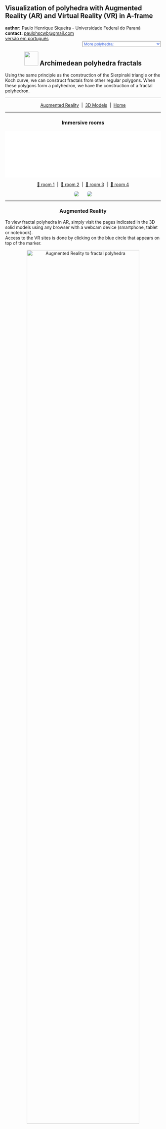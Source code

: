 <link rel="stylesheet" href="../scripts/style.css">
<link rel="icon" type="image/png" href="vr/salas/imagens/icone.png">
<h2>Visualization of polyhedra with Augmented Reality (AR) and Virtual Reality (VR) in A-frame</h2>
 <b>author:</b> Paulo Henrique Siqueira - Universidade Federal do Paraná
 <br><b>contact:</b> <a href="#">paulohscwb@gmail.com</a>
 <br><a href="https://paulohscwb.github.io/polyhedra2/fractalarchimedean/pt-br/">versão em português</a>
 <form style="margin: 0 auto; float:right; text-align:right; width:100%; margin-bottom:15px;">
	<select id="url" onchange="urlHandler(this.value)" style="color:royalblue;">
		<option disabled selected value>More polyhedra:</option>
		<option value="../ArchimedeanCatalanHulls/">Archimedean and Catalan convex hulls</option>
		<option value="../fractalplatonic/">Platonic polyhedra fractals</option>
		<option value="../fractalnonconvex/">Non convex polyhedra fractals</option>
		<option disabled value="../fractalarchimedean/">Archimedean polyhedra fractals</option>
		<option value="../chamfered/">Chamfered polyhedra</option>
		<option value="../propellor/">Propellor polyhedra</option>
		<option value="../diamonds/">Diamond polyhedra</option>
	</select>
</form>
<script>
function urlHandler(value) {                               
    window.location.assign(`${value}`);
}
</script>

<p id="p1"></p>
  <h2 align="center"><img src="vr/salas/imagens/icone.png" style="margin-bottom:-10px" width="45"> Archimedean polyhedra fractals</h2>
Using the same principle as the construction of the Sierpinski triangle or the Koch curve, we can construct fractals from other regular polygons. When these polygons form a polyhedron, we have the construction of a fractal polyhedron.
<hr> 
<p align="center"><a href="#ra">Augmented Reality</a><span>&nbsp;&nbsp;|&nbsp;&nbsp;</span><a href="#m3d">3D Models</a><span>&nbsp;&nbsp;|&nbsp;&nbsp;</span><a href="../">Home</a></p>
  <hr>
 <h3 align="center">Immersive rooms</h3>
<div class="embed-container"><iframe width="100%" src="sala1.htm" title="Sala Imersiva de Fractais de poliedros" frameborder="0" loading="lazy"></iframe></div>
  <p align="center"><a href="sala1.htm" target="_blank">&#x1f517; room 1</a><span>&nbsp;&nbsp;|&nbsp;&nbsp;</span><a href="sala2.htm" target="_blank">&#x1f517; room 2</a><span>&nbsp;&nbsp;|&nbsp;&nbsp;</span><a href="sala3.htm" target="_blank">&#x1f517; room 3</a><span>&nbsp;&nbsp;|&nbsp;&nbsp;</span><a href="sala4.htm" target="_blank">&#x1f517; room 4</a></p>
  <p align="center"><img src="../../geometria-descritiva/videos/fractalarchimedean1.gif" style="max-width: 47%; border-radius:5px; margin-right:5%" loading="lazy"/><img src="../../geometria-descritiva/videos/fractalarchimedean2.gif" style="max-width: 47%; border-radius:5px" loading="lazy"/></p>
  <hr>
  <h3 id="ra" align="center">Augmented Reality</h3>
To view fractal polyhedra in AR, simply visit the pages indicated in the 3D solid models using any browser with a webcam device (smartphone, tablet or notebook).
<br>Access to the VR sites is done by clicking on the blue circle that appears on top of the marker.
<p align="center"><img style="border-radius:7px;" alt="Augmented Reality to fractal polyhedra" src="ar/example.jpg" width="85%"></p>
<p align="center"><img src="ar/fractalarchimedean.gif" alt="Augmented Reality to fractal polyhedra" style="max-width: 92%; border-radius:5px;" loading="lazy"/></p>
<hr>
<h3 id="m3d" align="center">3D models</h3>
<!-- <iframe width="560" height="315" style="max-width:100%" src="https://www.youtube.com/embed/videoseries?list=PLy0I_lGW8HxU-mneUmSsccpRAAwbErHFq" title="YouTube video player" frameborder="0" allow="accelerometer; autoplay; clipboard-write; encrypted-media; gyroscope; picture-in-picture; web-share" allowfullscreen></iframe> -->
<h4>1. Cuboctahedron fractal</h4>
<a href="vr/FractalCuboctahedron.htm" target="_blank" title="3D model" class="fotoA"><img src="ar/31A.png" class="foto" alt="Cuboctahedron fractal"></a><img src="ar/31.png" class="qr">
 <br><br>Applying the construction principle of the Koch curve to triangular faces of the cuboctahedron, we obtain a cuboctahedron fractal. In the first order of fractal construction, we construct a new solid at each triangular face of the original polyhedron. In this example, we have representations of the solid in orders 0, 1, 2 and 3.
 <table>
	<tr>
		<th>order</th>
		<th>polyhedra</th>
		<th>faces</th>
		<th>edges</th>
		<th>vertices</th>
	</tr>
	<tr>
		<td>0</td>
		<td>1</td>
		<td>14</td>
		<td>24</td>
		<td>12</td>
	</tr>
	<tr>
		<td>1</td>
		<td>9</td>
		<td>126</td>
		<td>216</td>
		<td>108</td>
	</tr>
	<tr>
		<td>2</td>
		<td>81</td>
		<td>1134</td>
		<td>1944</td>
		<td>972</td>
	</tr>
	<tr>
		<td>3</td>
		<td>729</td>
		<td>10206</td>
		<td>17496</td>
		<td>8748</td>
	</tr>
 </table>
 <a href="ra.html" class="raAR" title="Augmented reality" target="_blank"></a>
<hr>
<h4>2. Icosidodecahedron fractal</h4>
<a href="vr/FractalIcosidodecahedron.htm" target="_blank" title="3D model" class="fotoA"><img src="ar/32A.png" class="foto" alt="Icosidodecahedron fractal"></a><img src="ar/32.png" class="qr">
 <br><br>Applying the construction principle of the Koch curve to triangular faces of the icosidodecahedron, we obtain a icosidodecahedron fractal. In the first order of fractal construction, we construct a new solid at each triangular face of the original polyhedron. In this example, we have representations of the solid in orders 0, 1, 2 and 3.
 <table>
	<tr>
		<th>order</th>
		<th>polyhedra</th>
		<th>faces</th>
		<th>edges</th>
		<th>vertices</th>
	</tr>
	<tr>
		<td>0</td>
		<td>1</td>
		<td>32</td>
		<td>60</td>
		<td>30</td>
	</tr>
	<tr>
		<td>1</td>
		<td>21</td>
		<td>672</td>
		<td>1260</td>
		<td>630</td>
	</tr>
	<tr>
		<td>2</td>
		<td>441</td>
		<td>14112</td>
		<td>26460</td>
		<td>13230</td>
	</tr>
	<tr>
		<td>3</td>
		<td>9261</td>
		<td>296352</td>
		<td>555660</td>
		<td>277830</td>
	</tr>
 </table>
 <a href="ra.html" class="raAR" title="Augmented reality" target="_blank"></a>
<hr>
<h4>3. Rhombicosidodecahedron fractal</h4>
<a href="vr/FractalRhombicosidodecahedron.htm" target="_blank" title="3D model" class="fotoA"><img src="ar/33A.png" class="foto" alt="Rhombicosidodecahedron fractal"></a><img src="ar/33.png" class="qr">
 <br><br>Applying the construction principle of the Koch curve to pentagonal faces of the rhombicosidodecahedron, we obtain a rhombicosidodecahedron fractal. In the first order of fractal construction, we construct a new solid at each pentagonal face of the original polyhedron. In this example, we have representations of the solid in orders 0, 1, 2 and 3.
 <table>
	<tr>
		<th>order</th>
		<th>polyhedra</th>
		<th>faces</th>
		<th>edges</th>
		<th>vertices</th>
	</tr>
	<tr>
		<td>0</td>
		<td>1</td>
		<td>62</td>
		<td>120</td>
		<td>60</td>
	</tr>
	<tr>
		<td>1</td>
		<td>13</td>
		<td>806</td>
		<td>1560</td>
		<td>780</td>
	</tr>
	<tr>
		<td>2</td>
		<td>169</td>
		<td>10478</td>
		<td>20280</td>
		<td>10140</td>
	</tr>
	<tr>
		<td>3</td>
		<td>2197</td>
		<td>136214</td>
		<td>263640</td>
		<td>131820</td>
	</tr>
 </table>
 <a href="ra.html" class="raAR" title="Augmented reality" target="_blank"></a>
<hr>
<h4>4. Rhombicuboctahedron fractal</h4>
<a href="vr/FractalRhombicuboctahedron.htm" target="_blank" title="3D model" class="fotoA"><img src="ar/34A.png" class="foto" alt="rhombicuboctahedron fractal"></a><img src="ar/34.png" class="qr">
 <br><br>Applying the construction principle of the Koch curve to triangular faces of the rhombicuboctahedron, we obtain a rhombicuboctahedron fractal. In the first order of fractal construction, we construct a new solid at each triangular face of the original polyhedron. In this example, we have representations of the solid in orders 0, 1, 2 and 3.
 <table>
	<tr>
		<th>order</th>
		<th>polyhedra</th>
		<th>faces</th>
		<th>edges</th>
		<th>vertices</th>
	</tr>
	<tr>
		<td>0</td>
		<td>1</td>
		<td>26</td>
		<td>48</td>
		<td>24</td>
	</tr>
	<tr>
		<td>1</td>
		<td>9</td>
		<td>234</td>
		<td>432</td>
		<td>216</td>
	</tr>
	<tr>
		<td>2</td>
		<td>81</td>
		<td>2106</td>
		<td>3888</td>
		<td>1944</td>
	</tr>
	<tr>
		<td>3</td>
		<td>729</td>
		<td>18954</td>
		<td>34992</td>
		<td>17496</td>
	</tr>
 </table>
 <a href="ra1.html" class="raAR" title="Augmented reality" target="_blank"></a>
<hr>
<h4>5. Snub cube fractal</h4>
<a href="vr/FractalSnubCube.htm" target="_blank" title="3D model" class="fotoA"><img src="ar/35A.png" class="foto" alt="Snub cube fractal"></a><img src="ar/35.png" class="qr">
 <br><br>Applying the construction principle of the Koch curve to square faces of the snub cube, we obtain a snub cube fractal. In the first order of fractal construction, we construct a new solid at each square face of the original polyhedron. In this example, we have representations of the solid in orders 0, 1, 2, 3 and 4.
 <table>
	<tr>
		<th>order</th>
		<th>polyhedra</th>
		<th>faces</th>
		<th>edges</th>
		<th>vertices</th>
	</tr>
	<tr>
		<td>0</td>
		<td>1</td>
		<td>38</td>
		<td>60</td>
		<td>24</td>
	</tr>
	<tr>
		<td>1</td>
		<td>7</td>
		<td>266</td>
		<td>420</td>
		<td>168</td>
	</tr>
	<tr>
		<td>2</td>
		<td>49</td>
		<td>1862</td>
		<td>2940</td>
		<td>1176</td>
	</tr>
	<tr>
		<td>3</td>
		<td>343</td>
		<td>13034</td>
		<td>20580</td>
		<td>8232</td>
	</tr>
	<tr>
		<td>4</td>
		<td>2401</td>
		<td>91238</td>
		<td>144060</td>
		<td>57624</td>
	</tr>
 </table>
 <a href="ra1.html" class="raAR" title="Augmented reality" target="_blank"></a>
 <hr>
<h4>6. Snub dodecahedron fractal</h4>
<a href="vr/FractalSnubDodecahedron.htm" target="_blank" title="3D model" class="fotoA"><img src="ar/36A.png" class="foto" alt="Snub dodecahedron fractal"></a><img src="ar/36.png" class="qr">
 <br><br>Applying the construction principle of the Koch curve to pentagonal faces of the snub dodecahedron, we obtain a snub dodecahedron fractal. In the first order of fractal construction, we construct a new solid at each pentagonal face of the original polyhedron. In this example, we have representations of the solid in orders 0, 1, 2 and 3.
 <table>
	<tr>
		<th>order</th>
		<th>polyhedra</th>
		<th>faces</th>
		<th>edges</th>
		<th>vertices</th>
	</tr>
	<tr>
		<td>0</td>
		<td>1</td>
		<td>92</td>
		<td>150</td>
		<td>60</td>
	</tr>
	<tr>
		<td>1</td>
		<td>13</td>
		<td>1196</td>
		<td>1950</td>
		<td>780</td>
	</tr>
	<tr>
		<td>2</td>
		<td>169</td>
		<td>15548</td>
		<td>25350</td>
		<td>10140</td>
	</tr>
	<tr>
		<td>3</td>
		<td>2197</td>
		<td>202124</td>
		<td>329550</td>
		<td>131820</td>
	</tr>
 </table>
 <a href="ra1.html" class="raAR" title="Augmented reality" target="_blank"></a>
 <hr>
 <h4>7. Truncated cuboctahedron fractal</h4>
<a href="vr/FractalTruncatedCuboctahedron.htm" target="_blank" title="3D model" class="fotoA"><img src="ar/38A.png" class="foto" alt="Truncated cuboctahedron fractal"></a><img src="ar/38.png" class="qr">
 <br><br>Applying the construction principle of the Koch curve to square faces of the truncated cuboctahedron, we obtain a truncated cuboctahedron fractal. In the first order of fractal construction, we construct a new solid at each square face of the original polyhedron. In this example, we have representations of the solid in orders 0, 1, 2 and 3.
 <table>
	<tr>
		<th>order</th>
		<th>polyhedra</th>
		<th>faces</th>
		<th>edges</th>
		<th>vertices</th>
	</tr>
	<tr>
		<td>0</td>
		<td>1</td>
		<td>26</td>
		<td>72</td>
		<td>48</td>
	</tr>
	<tr>
		<td>1</td>
		<td>13</td>
		<td>338</td>
		<td>936</td>
		<td>624</td>
	</tr>
	<tr>
		<td>2</td>
		<td>169</td>
		<td>4394</td>
		<td>12168</td>
		<td>8112</td>
	</tr>
	<tr>
		<td>3</td>
		<td>2197</td>
		<td>57122</td>
		<td>158184</td>
		<td>105456</td>
	</tr>
 </table>
 <a href="ra1.html" class="raAR" title="Augmented reality" target="_blank"></a>
 <hr>
 <h4>8. Truncated cube fractal</h4>
<a href="vr/FractalTruncatedCube.htm" target="_blank" title="3D model" class="fotoA"><img src="ar/37A.png" class="foto" alt="Truncated cube fractal"></a><img src="ar/37.png" class="qr">
 <br><br>Applying the construction principle of the Koch curve to triangular faces of the truncated cube, we obtain a truncated cube fractal. In the first order of fractal construction, we construct a new solid at each triangular face of the original polyhedron. In this example, we have representations of the solid in orders 0, 1, 2 and 3.
 <table>
	<tr>
		<th>order</th>
		<th>polyhedra</th>
		<th>faces</th>
		<th>edges</th>
		<th>vertices</th>
	</tr>
	<tr>
		<td>0</td>
		<td>1</td>
		<td>14</td>
		<td>36</td>
		<td>24</td>
	</tr>
	<tr>
		<td>1</td>
		<td>9</td>
		<td>126</td>
		<td>324</td>
		<td>216</td>
	</tr>
	<tr>
		<td>2</td>
		<td>81</td>
		<td>1134</td>
		<td>2916</td>
		<td>1944</td>
	</tr>
	<tr>
		<td>3</td>
		<td>729</td>
		<td>10206</td>
		<td>26244</td>
		<td>17496</td>
	</tr>
 </table>
 <a href="ra2.html" class="raAR" title="Augmented reality" target="_blank"></a>
 <hr>
 <h4>9. Truncated dodecahedron fractal</h4>
<a href="vr/FractalTruncatedDodecahedron.htm" target="_blank" title="3D model" class="fotoA"><img src="ar/39A.png" class="foto" alt="Truncated dodecahedron fractal"></a><img src="ar/39.png" class="qr">
 <br><br>Applying the construction principle of the Koch curve to triangular faces of the truncated dodecahedron, we obtain a truncated dodecahedron fractal. In the first order of fractal construction, we construct a new solid at each triangular face of the original polyhedron. In this example, we have representations of the solid in orders 0, 1, 2 and 3.
 <table>
	<tr>
		<th>order</th>
		<th>polyhedra</th>
		<th>faces</th>
		<th>edges</th>
		<th>vertices</th>
	</tr>
	<tr>
		<td>0</td>
		<td>1</td>
		<td>32</td>
		<td>150</td>
		<td>60</td>
	</tr>
	<tr>
		<td>1</td>
		<td>21</td>
		<td>672</td>
		<td>3150</td>
		<td>1260</td>
	</tr>
	<tr>
		<td>2</td>
		<td>441</td>
		<td>14112</td>
		<td>66150</td>
		<td>26460</td>
	</tr>
	<tr>
		<td>3</td>
		<td>9261</td>
		<td>296352</td>
		<td>1389150</td>
		<td>555660</td>
	</tr>
 </table>
 <a href="ra2.html" class="raAR" title="Augmented reality" target="_blank"></a>
 <hr>
 <h4>10. Truncated icosahedron fractal</h4>
<a href="vr/FractalTruncatedIcosahedron.htm" target="_blank" title="3D model" class="fotoA"><img src="ar/40A.png" class="foto" alt="Truncated icosahedron fractal"></a><img src="ar/40.png" class="qr">
 <br><br>Applying the construction principle of the Koch curve to pentagonal faces of the truncated icosahedron, we obtain a truncated icosahedron fractal. In the first order of fractal construction, we construct a new solid at each pentagonal face of the original polyhedron. In this example, we have representations of the solid in orders 0, 1, 2 and 3.
 <table>
	<tr>
		<th>order</th>
		<th>polyhedra</th>
		<th>faces</th>
		<th>edges</th>
		<th>vertices</th>
	</tr>
	<tr>
		<td>0</td>
		<td>1</td>
		<td>32</td>
		<td>90</td>
		<td>60</td>
	</tr>
	<tr>
		<td>1</td>
		<td>13</td>
		<td>416</td>
		<td>1170</td>
		<td>780</td>
	</tr>
	<tr>
		<td>2</td>
		<td>169</td>
		<td>5408</td>
		<td>15210</td>
		<td>10140</td>
	</tr>
	<tr>
		<td>3</td>
		<td>2197</td>
		<td>70304</td>
		<td>197730</td>
		<td>131820</td>
	</tr>
 </table>
 <a href="ra2.html" class="raAR" title="Augmented reality" target="_blank"></a>
 <hr>
 <h4>11. Truncated icosidodecahedron fractal</h4>
<a href="vr/FractalTruncatedIcosidodecahedron.htm" target="_blank" title="3D model" class="fotoA"><img src="ar/41A.png" class="foto" alt="Truncated icosidodecahedron fractal"></a><img src="ar/41.png" class="qr">
 <br><br>Applying the construction principle of the Koch curve to decagonal faces of the truncated icosidodecahedron, we obtain a truncated icosidodecahedron fractal. In the first order of fractal construction, we construct a new solid at each decagonal face of the original polyhedron. In this example, we have representations of the solid in orders 0, 1, 2, 3 and 4.
 <table>
	<tr>
		<th>order</th>
		<th>polyhedra</th>
		<th>faces</th>
		<th>edges</th>
		<th>vertices</th>
	</tr>
	<tr>
		<td>0</td>
		<td>1</td>
		<td>62</td>
		<td>180</td>
		<td>120</td>
	</tr>
	<tr>
		<td>1</td>
		<td>13</td>
		<td>806</td>
		<td>2340</td>
		<td>1560</td>
	</tr>
	<tr>
		<td>2</td>
		<td>169</td>
		<td>10478</td>
		<td>30420</td>
		<td>20280</td>
	</tr>
	<tr>
		<td>3</td>
		<td>2197</td>
		<td>136214</td>
		<td>395460</td>
		<td>263640</td>
	</tr>
	<tr>
		<td>4</td>
		<td>2401</td>
		<td>33614</td>
		<td>86436</td>
		<td>57624</td>
	</tr>
 </table>
 <a href="ra3.html" class="raAR" title="Augmented reality" target="_blank"></a>
 <hr>
 <h4>12. Truncated octahedron fractal</h4>
<a href="vr/FractalTruncatedOctahedron.htm" target="_blank" title="3D model" class="fotoA"><img src="ar/42A.png" class="foto" alt="Truncated octahedron fractal"></a><img src="ar/42.png" class="qr">
 <br><br>Applying the construction principle of the Koch curve to square faces of the truncated octahedron, we obtain a truncated octahedron fractal. In the first order of fractal construction, we construct a new solid at each square face of the original polyhedron. In this example, we have representations of the solid in orders 0, 1, 2, 3 and 4.
 <table>
	<tr>
		<th>order</th>
		<th>polyhedra</th>
		<th>faces</th>
		<th>edges</th>
		<th>vertices</th>
	</tr>
	<tr>
		<td>0</td>
		<td>1</td>
		<td>14</td>
		<td>36</td>
		<td>24</td>
	</tr>
	<tr>
		<td>1</td>
		<td>7</td>
		<td>98</td>
		<td>252</td>
		<td>168</td>
	</tr>
	<tr>
		<td>2</td>
		<td>49</td>
		<td>686</td>
		<td>1764</td>
		<td>1176</td>
	</tr>
	<tr>
		<td>3</td>
		<td>343</td>
		<td>4802</td>
		<td>12348</td>
		<td>8232</td>
	</tr>
	<tr>
		<td>4</td>
		<td>343</td>
		<td>4802</td>
		<td>12348</td>
		<td>8232</td>
	</tr>
 </table>
 <a href="ra3.html" class="raAR" title="Augmented reality" target="_blank"></a>
 <hr>
 <h4>13. Truncated tetrahedron fractal</h4>
<a href="vr/FractalTruncatedTetrahedron.htm" target="_blank" title="3D model" class="fotoA"><img src="ar/43A.png" class="foto" alt="Truncated tetrahedron fractal"></a><img src="ar/43.png" class="qr">
 <br><br>Applying the construction principle of the Sierpinski triangle to triangular faces of the truncated tetrahedron, we obtain a truncated tetrahedron fractal. In the first order of fractal construction, we construct a new solid at each triangular face of the original polyhedron. In this example, we have representations of the solid in orders 0, 1, 2, 3 and 4.
 <table>
	<tr>
		<th>order</th>
		<th>polyhedra</th>
		<th>faces</th>
		<th>edges</th>
		<th>vertices</th>
	</tr>
	<tr>
		<td>0</td>
		<td>1</td>
		<td>8</td>
		<td>18</td>
		<td>12</td>
	</tr>
	<tr>
		<td>1</td>
		<td>4</td>
		<td>40</td>
		<td>90</td>
		<td>60</td>
	</tr>
	<tr>
		<td>2</td>
		<td>25</td>
		<td>200</td>
		<td>450</td>
		<td>300</td>
	</tr>
	<tr>
		<td>3</td>
		<td>125</td>
		<td>1000</td>
		<td>2250</td>
		<td>1500</td>
	</tr>
	<tr>
		<td>4</td>
		<td>625</td>
		<td>5000</td>
		<td>11250</td>
		<td>7500</td>
	</tr>
 </table>
 <a href="ra3.html" class="raAR" title="Augmented reality" target="_blank"></a>
<p class="topop"><a href="#p1" class="topo">back to top</a></p>
<hr>

<br><a rel="license" href="http://creativecommons.org/licenses/by-nc-nd/4.0/"><img alt="Licença Creative Commons" style="border-width:0" src="https://i.creativecommons.org/l/by-nc-nd/4.0/88x31.png" loading="lazy"/></a><br /><span xmlns:dct="http://purl.org/dc/terms/" property="dct:title">Archimedean polyhedra fractals - Visualization of polyhedra with Augmented Reality and Virtual Reality</span> by <a xmlns:cc="http://creativecommons.org/ns#" href="https://paulohscwb.github.io/polyhedra2/fractalarchimedean/" property="cc:attributionName" rel="cc:attributionURL">Paulo Henrique Siqueira</a> is licensed with a license <a rel="license" href="http://creativecommons.org/licenses/by-nc-nd/4.0/">Creative Commons Attribution-NonCommercial-NoDerivatives 4.0 International</a>.

<h4>How to cite this work:</h4> 
<p>Siqueira, P.H., "Archimedean polyhedra fractals - Visualization of polyhedra with Augmented Reality and Virtual Reality". Available in: <https://paulohscwb.github.io/polyhedra2/fractalarchimedean/>, October 2023.</p>
<!--<a target="_blank" href="https://doi.org/10.5281/zenodo.8272770"><img src="https://zenodo.org/badge/DOI/10.5281/zenodo.8272770.svg" alt="DOI"></a>-->
<br><br><b>References:</b>
<br>Weisstein, Eric W. "Archimedean Solid" From MathWorld-A Wolfram Web Resource. <a href="http://mathworld.wolfram.com/ArchimedeanSolid.html" target="_blank">http://mathworld.wolfram.com/ArchimedeanSolid.html</a>
<br>Weisstein, Eric W. "Platonic Solid" From MathWorld-A Wolfram Web Resource. <a href="http://mathworld.wolfram.com/PlatonicSolid.html" target="_blank">http://mathworld.wolfram.com/PlatonicSolid.html</a>
<br>Weisstein, Eric W. "Archimedean Dual" From MathWorld-A Wolfram Web Resource. <a href="https://mathworld.wolfram.com/ArchimedeanDual.html" target="_blank">https://mathworld.wolfram.com/ArchimedeanDual.html</a>
<br>Weisstein, Eric W. "Uniform Polyhedron." From MathWorld--A Wolfram Web Resource. <a href="https://mathworld.wolfram.com/UniformPolyhedron.html" target="_blank">https://mathworld.wolfram.com/UniformPolyhedron.html</a>
<br>Wikipedia <a href="https://en.wikipedia.org/wiki/Archimedean_solid" target="_blank">https://en.wikipedia.org/wiki/Archimedean_solid</a>
<br>Wikipedia <a href="https://en.wikipedia.org/wiki/en.wikipedia.org/wiki/Platonic_solid" target="_blank">https://en.wikipedia.org/wiki/Platonic_solid</a>
<br>McCooey, David I. "Visual Polyhedra". <a href="http://dmccooey.com/polyhedra/" target="_blank">http://dmccooey.com/polyhedra/</a>
